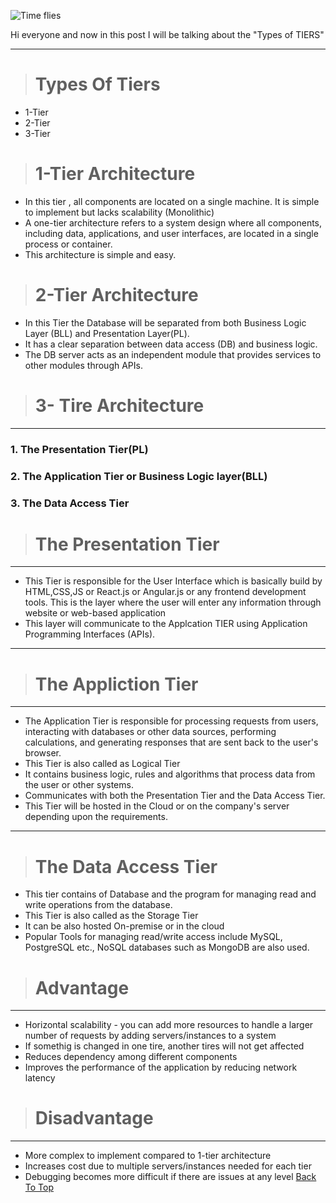 ![Time flies](https://quotefancy.com/media/wallpaper/800x450/6442742-Michael-Altshuler-Quote-The-bad-news-is-time-flies-The-good-news.jpg)

Hi everyone and now in this post I will be talking about the "Types of TIERS"
***
># Types Of Tiers
* 1-Tier
* 2-Tier
* 3-Tier

># 1-Tier Architecture
* In this tier , all components are located on a single machine. It is simple to implement but lacks scalability (Monolithic)
* A one-tier architecture refers to a system design where all components, including data, applications, and user interfaces, are located in a single process or container.
* This architecture is simple and easy.
># 2-Tier Architecture
* In this Tier the Database will be separated from both Business Logic Layer (BLL) and Presentation Layer(PL).
* It has a clear separation between data access (DB) and business logic.
* The DB server acts as an independent module that provides services to other modules through APIs.
># 3- Tire Architecture
***
### 1. The Presentation Tier(PL)
### 2. The Application Tier or Business Logic layer(BLL)
### 3. The Data Access Tier

># The Presentation Tier
***
* This Tier is responsible for the User Interface which is basically build by HTML,CSS,JS or React.js or Angular.js or any frontend development tools. This is the layer where the user will enter any information through website or web-based application 
* This layer will communicate to the Applcation TIER using Application Programming Interfaces (APIs).
***

># The Appliction Tier
***
* The Application Tier is responsible for processing requests from users, interacting with databases or other data sources, performing calculations, and generating responses that are sent back to the user's browser.
* This Tier is also called as Logical Tier
* It contains business logic, rules and algorithms that process data from the user or other systems.
* Communicates with both the Presentation Tier and the Data Access Tier.
* This Tier will be hosted in the Cloud or on the company's server depending upon the requirements.
***

># The Data Access Tier
* This tier contains of Database and the program for managing read and write operations from the database.
* This Tier is also called as the Storage Tier
* It can be also hosted On-premise or in the cloud
* Popular Tools for managing read/write access include MySQL, PostgreSQL etc., NoSQL databases such as MongoDB are also used.

># Advantage
***
* Horizontal scalability  - you can add more resources to handle a larger number of requests by adding servers/instances to a system 
* If somethig is changed in one tire, another tires will not get affected
* Reduces dependency among different components
* Improves the performance of the application by reducing network latency

># Disadvantage
***
* More complex to implement compared to 1-tier architecture
* Increases cost due to multiple servers/instances needed for each tier
* Debugging becomes more difficult if there are issues at any level
[Back To Top](#Types)
